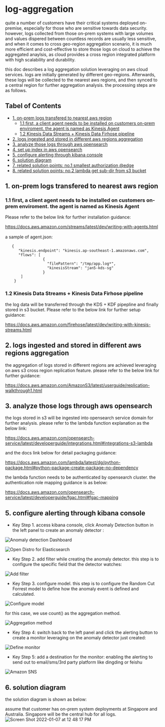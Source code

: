 # log-aggregation

quite a number of customers have their critical systems deployed on-premise, especially for those who are sensitive towards data security.
however, logs collected from those on-prem systems with large volumes and values dispered between countless records are usually less sensitive, and when it comes to cross geo-region aggregation scenario, it is much more efficient and cost-effective to store those logs on cloud to achieve the aggregated anaylsis, as cloud provides a cross region integrated platform with high scalability and durability.

this doc describes a log aggregation solution leveraging on aws cloud services. logs are initially generated by different geo-regions. Afterwards, these logs will be collected to the nearest aws regions, and then synced to a central region for further aggregation analysis. the processing steps are as follows.

## Tabel of Contents
- [1. on-prem logs transfered to nearest aws region](#1-on-prem-logs-transfered-to-nearest-aws-region)
   - [1.1 first, a client agent needs to be installed on customers on-prem enviroment. the agent is named as Kinesis Agent](#11-first-a-client-agent-needs-to-be-installed-on-customers-on-prem-enviroment-the-agent-is-named-as-kinesis-agent)
   - [1.2 Kinesis Data Streams + Kinesis Data Firhose pipeline](#12-kinesis-data-streams--kinesis-data-firhose-pipeline)
- [2. logs ingested and stored in different aws regions aggregation](#2-logs-ingested-and-stored-in-different-aws-regions-aggregation)
- [3. analyze those logs through aws opensearch](#3-analyze-those-logs-through-aws-opensearch)
- [4. set up index in aws opensearch](https://github.com/symeta/ES-Operation)
- [5. configure alerting through kibana console](#5-configure-alerting-through-kibana-console)
- [6. solution diagram](#4-solution-diagram)
- [7. related solution points: no.1 smallest authorization @edge](https://github.com/symeta/log-aggregation/tree/smallest-authorization-%40edge#smallest-authorization-edge)
- [8. related solution points: no.2 lambda get sub-dir from s3 bucket](https://github.com/symeta/log-aggregation/tree/lambda-get-sub-dir-from-s3-bucket#lambda-get-sub-dir-from-s3-bucket)

## 1. on-prem logs transfered to nearest aws region

### 1.1 first, a client agent needs to be installed on customers on-prem enviroment. the agent is named as Kinesis Agent
Please refer to the below link for further installation guidance:
   
https://docs.aws.amazon.com/streams/latest/dev/writing-with-agents.html
   
a sample of agent.json:　
```
   {
      "kinesis.endpoint": "kinesis.ap-southeast-1.amazonaws.com", 
      "flows": [
                 {
                   "filePattern": "/tmp/app.log*",
                   "kinesisStream": "jan5-kds-sg"
                 }
       ]
    }
```

### 1.2 Kinesis Data Streams + Kinesis Data Firhose pipeline
the log data will be transferred through the KDS + KDF pipepline and finally stored in s3 bucket.
Please refer to the below link for further setup guidance:
   
https://docs.aws.amazon.com/firehose/latest/dev/writing-with-kinesis-streams.html
    
    
## 2. logs ingested and stored in different aws regions aggregation
the aggregation of logs stored in different regions are achieved leveraging on aws s3 cross region replication feature.
please refer to the below link for further guidance:
   
https://docs.aws.amazon.com/AmazonS3/latest/userguide/replication-walkthrough1.html

## 3. analyze those logs through aws opensearch
the logs stored in s3 will be ingested into opensearch service domain for further analysis.
please refer to the lambda function explanation as the below link:
   
https://docs.aws.amazon.com/opensearch-service/latest/developerguide/integrations.html#integrations-s3-lambda
   
and the docs link below for detail packaging guidance:
   
https://docs.aws.amazon.com/lambda/latest/dg/python-package.html#python-package-create-package-no-dependency
   
the lambda function needs to be authenticated by opensearch cluster. the authentication role mapping guidance is as below:
   
https://docs.aws.amazon.com/opensearch-service/latest/developerguide/fgac.html#fgac-mapping

## 5. configure alerting through kibana console
* Key Step 1. access kibana console, click Anomaly Detection button in the left panel to create an anomaly detector :

![Anomaly detection  Dashboard](https://user-images.githubusercontent.com/97269758/155730566-20a58266-41f0-41a6-b38d-37660d00fb91.png)

![Open Distro for Elasticsearch](https://user-images.githubusercontent.com/97269758/155730612-7dcf7ef5-c8a7-4b4a-9371-f50aa06368ce.png)

* Key Step 2. add filter while creating the anomaly detector. this step is to configure the specific field that the detector watches:

![Add filter](https://user-images.githubusercontent.com/97269758/155730968-24e8177e-452e-43a1-aaa0-afce559cca05.png)

* Key Step 3. configure model. this step is to configure the Random Cut Forrest model to define how the anomaly event is defined and calculated.

![Configure model](https://user-images.githubusercontent.com/97269758/155731726-ba14b24e-3cc6-4d8b-b8cb-859cf8933b67.png)

for this case, we use count() as the aggregation method.

![Aggregation method](https://user-images.githubusercontent.com/97269758/155731770-9661a96b-289e-45a1-971c-b7bb77622b10.png)

* Key Step 4: switch back to the left panel and click the alerting button to create a monitor leveraging on the anomaly detector just created:

![Define monitor](https://user-images.githubusercontent.com/97269758/155731996-accb4b84-4429-401f-a7af-2123019e191e.png)

* Key Step 5: add a destination for the monitor: enabling the alerting to send out to email/sms/3rd party platform like dingding or feishu

![Amazon SNS](https://user-images.githubusercontent.com/97269758/155732568-0224c50a-b11f-4d3e-b9ad-529434c77237.png)

## 6. solution diagram
the solution diagram is shown as below:

assume that customer has on-prem system deployments at Singapore and Australia. Singapore will be the central hub for all logs. 
![Screen Shot 2022-01-07 at 12 48 17 PM](https://user-images.githubusercontent.com/97269758/148493379-3d8a64f6-8ca8-4d66-9662-33701b725a28.png)
